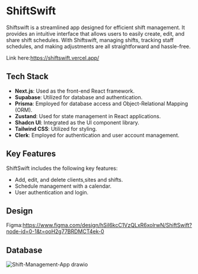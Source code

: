 # ShiftSwift

Shiftswift is a streamlined app designed for efficient shift management. It provides an intuitive interface that allows users to easily create, edit, and share shift schedules. With Shiftswift, managing shifts, tracking staff schedules, and making adjustments are all straightforward and hassle-free.

Link here:https://shiftswift.vercel.app/

## Tech Stack

- **Next.js**: Used as the front-end React framework.
- **Supabase**: Utilized for database and authentication.
- **Prisma**: Employed for database access and Object-Relational Mapping (ORM).
- **Zustand**: Used for state management in React applications.
- **Shadcn UI**: Integrated as the UI component library.
- **Tailwind CSS**: Utilized for styling.
- **Clerk**: Employed for authentication and user account management.

## Key Features

ShiftSwift includes the following key features:

- Add, edit, and delete clients,sites and shifts.
- Schedule management with a calendar.
- User authentication and login.

## Design
Figma:https://www.figma.com/design/hSiI6kcC1VzQLxR6xolrwN/ShiftSwift?node-id=0-1&t=ooH2g77BRDMCT4ek-0

## Database
![Shift-Management-App drawio](https://github.com/user-attachments/assets/31d3b6f7-fd27-46af-a639-4d09acab8cde)



